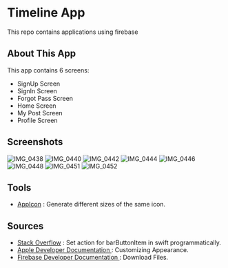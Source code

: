 # Timeline App
This repo contains applications using firebase 

## About This App 
This app contains 6 screens:
- SignUp Screen 
- SignIn Screen 
- Forgot Pass Screen
- Home Screen 
- My Post Screen
- Profile Screen

## Screenshots 

 ![IMG_0438](https://user-images.githubusercontent.com/92252803/145790048-d9ea69e1-c3af-4c6b-af2b-c1e5026298b9.PNG)
![IMG_0440](https://user-images.githubusercontent.com/92252803/145790094-f9b23f38-d920-4e9a-a7c3-52eaa49e338e.PNG)
![IMG_0442](https://user-images.githubusercontent.com/92252803/145790149-ce0aafed-46be-400c-92ed-519a4b514899.PNG)
![IMG_0444](https://user-images.githubusercontent.com/92252803/145790183-590cd843-3db4-4843-81d4-970d9102e48a.PNG)
![IMG_0446](https://user-images.githubusercontent.com/92252803/145790203-1e62403b-8c45-4ab7-aa10-f1ea25bf65b1.PNG)
![IMG_0448](https://user-images.githubusercontent.com/92252803/145790222-610a6823-11a1-4cca-9c5d-2e02de0be572.PNG)
![IMG_0451](https://user-images.githubusercontent.com/92252803/145790239-b8de9aa5-273d-4c5c-8888-fee0b202c8bf.PNG)
![IMG_0452](https://user-images.githubusercontent.com/92252803/145790249-7514f10b-35e0-4838-a81e-7b7d22cd866b.PNG)

## Tools 
- <a href="https://appicon.co" target="_blank">AppIcon</a> : Generate different sizes of the same icon.

## Sources 
- <a href="https://stackoverflow.com/questions/39768600/how-to-programmatically-set-action-for-barbuttonitem-in-swift-3" target="_blank">Stack Overflow</a> :  Set action for barButtonItem in swift programmatically.
- <a href="https://developer.apple.com/documentation/uikit/uibarbuttonitem" target="_blank">Apple Developer Documentation </a> : Customizing Appearance.
- <a href="https://firebase.google.com/docs/storage/ios/download-files" target="_blank">Firebase Developer Documentation </a> : Download Files.
